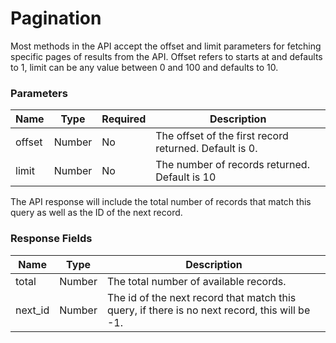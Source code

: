 # Pagination
Most methods in the API accept the offset and limit parameters for fetching specific pages of results from the API.
Offset refers to starts at and defaults to 1, limit can be any value between 0 and 100 and defaults to 10.

### Parameters			
Name  | Type  |  Required | Description   
------|-------|-----------|------------
offset  | Number  | No  | The offset of the first record returned. Default is 0.
limit | Number  |  No | 	The number of records returned. Default is 10


The API response will include the total number of records that match this query as well as the ID of the next record.

### Response Fields
Name | Type | Description
-----|-------|-----------
total |	Number | The total number of available records.
next_id | Number | The id of the next record that match this query, if there is no next record, this will be -1.
